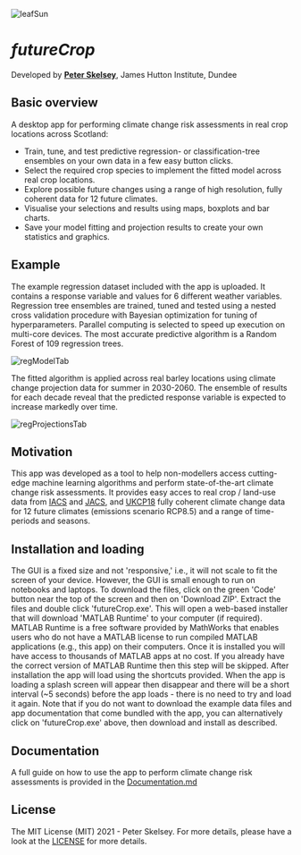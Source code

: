 ![leafSun](https://user-images.githubusercontent.com/32124230/107999911-9f3f1100-6fe0-11eb-9755-f48dbb82cf65.png)

# _futureCrop_
Developed by [**Peter Skelsey**](mailto:peter.skelsey@hutton.ac.uk?subject=futureCrop), James Hutton Institute, Dundee

## Basic overview
A desktop app for performing climate change risk assessments in real crop locations across Scotland:
* Train, tune, and test predictive regression- or classification-tree ensembles on your own data in a few easy button clicks.
* Select the required crop species to implement the fitted model across real crop locations.
* Explore possible future changes using a range of high resolution, fully coherent data for 12 future climates.
* Visualise your selections and results using maps, boxplots and bar charts.
* Save your model fitting and projection results to create your own statistics and graphics. 

## Example
The example regression dataset included with the app is uploaded. It contains a response variable and values for 6 different weather variables. Regression tree ensembles are trained, tuned and tested using a nested cross validation procedure with Bayesian optimization for tuning of hyperparameters. Parallel computing is selected to speed up execution on multi-core devices. The most accurate predictive algorithm is a Random Forest of 109 regression trees.

![regModelTab](https://user-images.githubusercontent.com/32124230/108418695-82494e80-7229-11eb-9fac-f954d1f61b09.PNG)

The fitted algorithm is applied across real barley locations using climate change projection data for summer in 2030-2060. The ensemble of results for each decade reveal that the predicted response variable is expected to increase markedly over time.

![regProjectionsTab](https://user-images.githubusercontent.com/32124230/108418731-8aa18980-7229-11eb-9183-85a244fba312.PNG)

## Motivation
This app was developed as a tool to help non-modellers access cutting-edge machine learning algorithms and perform state-of-the-art climate change risk assessments. It provides easy acces to real crop / land-use data from [IACS](https://ec.europa.eu/agriculture/direct-support/iacs_en) and [JACS](https://www.gov.scot/collections/june-scottish-agricultural-census/), and [UKCP18](https://www.metoffice.gov.uk/research/approach/collaboration/ukcp/index) fully coherent climate change data for 12 future climates (emissions scenario RCP8.5) and a range of time-periods and seasons. 

## Installation and loading
The GUI is a fixed size and not 'responsive,' i.e., it will not scale to fit the screen of your device. However, the GUI is small enough to run on notebooks and laptops. To download the files, click on the green 'Code' button near the top of the screen and then on 'Download ZIP'. Extract the files and double click 'futureCrop.exe'. This will open a web-based installer that will download 'MATLAB Runtime' to your computer (if required). MATLAB Runtime is a free software provided by MathWorks that enables users who do not have a MATLAB license to run compiled MATLAB applications (e.g., this app) on their computers. Once it is installed you will have access to thousands of MATLAB apps at no cost. If you already have the correct version of MATLAB Runtime then this step will be skipped. After installation the app will load using the shortcuts provided. When the app is loading a splash screen will appear then disappear and there will be a short interval (~5 seconds) before the app loads - there is no need to try and load it again. Note that if you do not want to download the example data files and app documentation that come bundled with the app, you can alternatively click on 'futureCrop.exe' above, then download and install as described.

## Documentation
A full guide on how to use the app to perform climate change risk assessments is provided in the [Documentation.md](https://github.com/pskelsey/futureCrop/blob/master/docs/Documentation.md)

## License
The MIT License (MIT) 2021 - Peter Skelsey. For more details, please have a look at the [LICENSE](https://github.com/pskelsey/futureCrop/blob/master/LICENSE) for more details.

